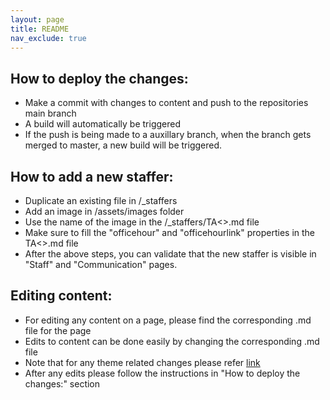 ```yaml
---
layout: page
title: README
nav_exclude: true
---
```


## How to deploy the changes:
- Make a commit with changes to content and push to the repositories main branch
- A build will automatically be triggered
- If the push is being made to a auxillary branch, when the branch gets merged to master, a new build will be triggered.

## How to add a new staffer:
- Duplicate an existing file in /_staffers
- Add an image in /assets/images folder 
- Use the name of the image in the /_staffers/TA<>.md file
- Make sure to fill the "officehour" and "officehourlink" properties in the TA<>.md file
- After the above steps, you can validate that the new staffer is visible in "Staff" and "Communication" pages.

## Editing content:
- For editing any content on a page, please find the corresponding .md file for the page
- Edits to content can be done easily by changing the corresponding .md file
- Note that for any theme related changes please refer [link](https://just-the-docs.github.io/just-the-docs/docs/customization/#color-schemes)
- After any edits please follow the instructions in "How to deploy the changes:" section